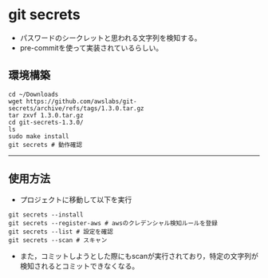 # git secrets

- パスワードのシークレットと思われる文字列を検知する。
- pre-commitを使って実装されているらしい。

## 環境構築

```shell
cd ~/Downloads
wget https://github.com/awslabs/git-secrets/archive/refs/tags/1.3.0.tar.gz
tar zxvf 1.3.0.tar.gz
cd git-secrets-1.3.0/
ls
sudo make install
git secrets # 動作確認
```

---

## 使用方法

- プロジェクトに移動して以下を実行

```shell
git secrets --install
git secrets --register-aws # awsのクレデンシャル検知ルールを登録
git secrets --list # 設定を確認
git secrets --scan # スキャン
```

- また，コミットしようとした際にもscanが実行されており，特定の文字列が検知されるとコミットできなくなる。
